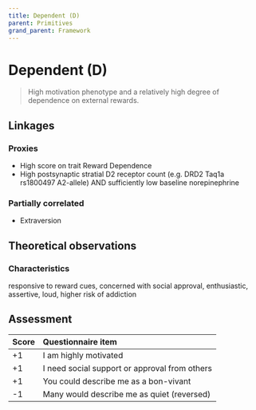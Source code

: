 ```yaml
---
title: Dependent (D)
parent: Primitives
grand_parent: Framework
---
```


# Dependent (D)

>High motivation phenotype and a relatively high degree of dependence on external rewards.

## Linkages

### Proxies

* High score on trait Reward Dependence
* High postsynaptic stratial D2 receptor count (e.g. DRD2 Taq1a rs1800497 A2-allele) AND sufficiently low baseline norepinephrine

### Partially correlated

* Extraversion

## Theoretical observations

### Characteristics

responsive to reward cues, concerned with social approval,  enthusiastic, assertive, loud, higher risk of addiction

## Assessment

| Score | Questionnaire item |
| :-----| :--------- |
| +1    | I am highly motivated  | 
| +1    | I need social support or approval from others |
| +1    | You could describe me as a bon-vivant |
| -1    | Many would describe me as quiet (reversed) |